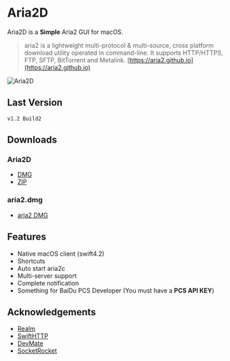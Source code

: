 # Aria2D
Aria2D is a **Simple** Aria2 GUI for macOS.

> aria2 is a lightweight multi-protocol & multi-source, cross platform download utility operated in command-line. It supports HTTP/HTTPS, FTP, SFTP, BitTorrent and Metalink. [https://aria2.github.io](https://aria2.github.io)

![Aria2D](https://i.imgur.com/ZOTG18U.png)

## Last Version
    v1.2 Build2

## Downloads
### Aria2D
- [DMG](https://dl.devmate.com/com.xjbeta.Aria2D/Aria2D.dmg)
- [ZIP](https://dl.devmate.com/com.xjbeta.Aria2D/Aria2D.zip)

### aria2.dmg
- [aria2 DMG](https://dl.devmate.com/com.aria2.aria2c/aria2c.dmg)

## Features
- Native macOS client (swift4.2)
- Shortcuts
- Auto start aria2c
- Multi-server support
- Complete notification
- Something for BaiDu PCS Developer (You must have a **PCS API KEY**)

## Acknowledgements
- [Realm](https://realm.io/)
- [SwiftHTTP](https://github.com/daltoniam/SwiftHTTP)
- [DevMate](https://devmate.com/)
- [SocketRocket](https://github.com/facebook/SocketRocket)
